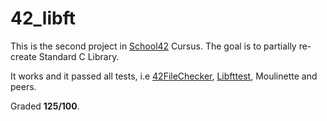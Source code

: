 # 42_libft 
This is the second project in [School42](https://www.42.fr/) Cursus. The goal is to partially re-create Standard C Library.

It works and it passed all tests, i.e [42FileChecker](https://github.com/jgigault/42FileChecker), [Libfttest](https://github.com/jtoty/Libftest), Moulinette and peers.

Graded **125/100**.
